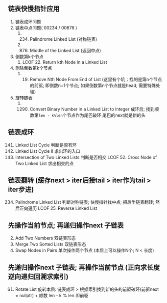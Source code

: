 ## 链表快慢指针应用
1. 链表成环问题
2. 链表中点问题( 00234 / 00876 )
    1. 00234. Palindrome Linked List    (对称链表)
    2. 00876. Middle of the Linked List (返回中点)
3. 倒数第k个节点
    1. LCOF 22. Return kth Node in a Linked List
4. 删除倒数第k个节点
    1. 00019. Remove Nth Node From End of List
       (这里有个坑；找的是第n个节点的前驱; 即倒数n+1个节点; 如果倒数第n个节点就是head; 需要特殊处理)
5. 旋转链表
    1. 01290. Convert Binary Number in a Linked List to Integer
       成环后; 找到顺数第`len - k%len`个节点作为尾巴破环
       尾巴的next就是新的头

## 链表成环
00141. Linked List Cycle                   判断是否有环
00142. Linked List Cycle II                求出环的入口
00160. Intersection of Two Linked Lists    判断是否相交
LCOF 52. Cross Node of Two Linked List     求出相交的点

## 链表翻转 (缓存next > iter后接tail > iter作为tail > iter步进)
00234. Palindrome Linked List 判断对称链表; 快慢指针找中点; 把后半链表翻转; 然后正向遍历
LCOF 25. Reverse Linked List

## 先操作当前节点; 再递归操作next 子链表
00002. Add Two Numbers         双链表形态
00021. Merge Two Sorted Lists  双链表形态
00024. Swap Nodes in Pairs     单次操作两个节点 (本质上可以操作N个; N < 长度)

## 先递归操作next 子链表; 再操作当前节点 (正向求长度 逆向递归回溯求索引)
00061. Rotate List  旋转本质: 链表成环 > 根据索引找到新的头的前驱破环(前驱next = nullptr)
    + 顺数 len - k % len 即前驱
